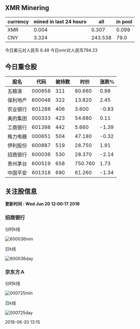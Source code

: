 ## XMR Minering

|currency|mined in last 24 hours|all|in pool|
|---|---|---|---|
|XMR|0.004|0.307|0.099|
|CNY|3.324|243.538|79.0|

今日美元对人民币 6.48	今日xmr对人民币794.23


## 今日重仓股 

|股名|代码|被持数|时价|涨跌%|
|---|---|---|---|---|
|五粮液|000858|311|80.660|0.98|
|保利地产|600048|322|13.820|2.45|
|农业银行|601288|406|3.600|-0.83|
|美的集团|000333|423|54.680|0.11|
|工商银行|601398|442|5.660|-1.39|
|格力电器|000651|504|47.180|-0.32|
|伊利股份|600887|519|28.750|1.91|
|招商银行|600036|530|28.370|-2.14|
|贵州茅台|600519|658|750.760|1.73|
|中国平安|601318|690|61.260|-1.34|

## 关注股信息
**更新时间 : Wed Jun 20 12:00:17 2018**
### 招商银行 
分时k线

![600036min](http://image.sinajs.cn/newchart/min/n/sh600036.gif)

日k线

![600036day](http://image.sinajs.cn/newchart/daily/n/sh600036.gif)

### 京东方Ａ 
分时k线

![000725min](http://image.sinajs.cn/newchart/min/n/sz000725.gif)

日k线

![000725day](http://image.sinajs.cn/newchart/daily/n/sz000725.gif)

2018-06-20 13:15